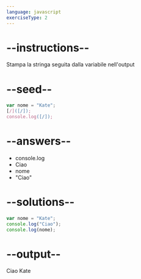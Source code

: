 ```yaml
---
language: javascript
exerciseType: 2
---
```


# --instructions--

Stampa la stringa seguita dalla variabile nell'output

# --seed--

```javascript
var nome = "Kate";
[/]([/]);
console.log([/]);
```

# --answers--

- console.log
- Ciao
- nome
- "Ciao"

# --solutions--

```javascript
var nome = "Kate";
console.log("Ciao");
console.log(nome);
```

# --output--

Ciao
Kate
